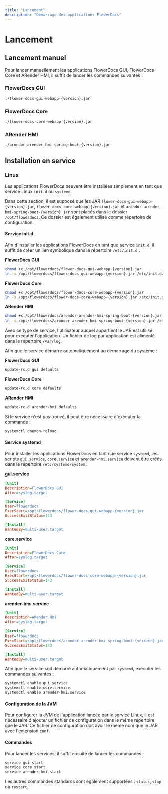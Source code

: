 ```yaml
---
title: "Lancement"
description: "Démarrage des applications FlowerDocs"
---
```


# Lancement

## Lancement manuel

Pour lancer manuellement les applications FlowerDocs GUI, FlowerDocs Core et ARender HMI, il suffit de lancer les commandes suivantes : 

### FlowerDocs GUI
```bash
./flower-docs-gui-webapp-{version}.jar 
```

### FlowerDocs Core
```bash
./flower-docs-core-webapp-{version}.jar
```

### ARender HMI
```bash
./arondor-arender-hmi-spring-boot-{version}.jar
```

## Installation en service

### Linux

Les applications FlowerDocs peuvent être installées simplement en tant que service Linux `init.d` ou `systemd`.

Dans cette section, il est supposé que les JAR `flower-docs-gui-webapp-{version}.jar`, `flower-docs-core-webapp-{version}.jar` et `arondor-arender-hmi-spring-boot-{version}.jar` sont placés dans le dossier `/opt/flowerdocs`. Ce dossier est également utilisé comme répertoire de configuration.

#### Service init.d

Afin d'installer les applications FlowerDocs en tant que service `init.d`, il suffit de créer un lien symbolique dans le répertoire `/etc/init.d` : 

**FlowerDocs GUI**
```bash
chmod +x /opt/flowerdocs/flower-docs-gui-webapp-{version}.jar
ln -s /opt/flowerdocs/flower-docs-gui-webapp-{version}.jar /etc/init.d/gui
```

**FlowerDocs Core**
```bash
chmod +x /opt/flowerdocs/flower-docs-core-webapp-{version}.jar
ln -s /opt/flowerdocs/flower-docs-core-webapp-{version}.jar /etc/init.d/core
```

**ARender HMI**
```bash
chmod +x /opt/flowerdocs/arondor-arender-hmi-spring-boot-{version}.jar
ln -s /opt/flowerdocs/arondor-arender-hmi-spring-boot-{version}.jar /etc/init.d/arender-hmi
```

Avec ce type de service, l'utilisateur auquel appartient le JAR est utilisé pour exécuter l'application. 
Un fichier de log par application est alimenté dans le répertoire `/var/log`.

Afin que le service démarre automatiquement au démarrage du système : 

**FlowerDocs GUI**
```bash
update-rc.d gui defaults
```

**FlowerDocs Core**
```bash
update-rc.d core defaults
```

**ARender HMI**
```bash
update-rc.d arender-hmi defaults
```

Si le service n'est pas trouvé, il peut être nécessaire d'exécuter la commande :

```bash
systemctl daemon-reload
```

#### Service systemd

Pour installer les applications FlowerDocs en tant que service `systemd`, les scripts `gui.service`, `core.service` et `arender-hmi.service` doivent être créés dans le répertoire `/etc/systemd/system` :

**gui.service**
```ini
[Unit]
Description=FlowerDocs GUI
After=syslog.target

[Service]
User=flowerdocs
ExecStart=/opt/flowerdocs/flower-docs-gui-webapp-{version}.jar
SuccessExitStatus=143

[Install]
WantedBy=multi-user.target
```

**core.service**
```ini
[Unit]
Description=FlowerDocs Core
After=syslog.target

[Service]
User=flowerdocs
ExecStart=/opt/flowerdocs/flower-docs-core-webapp-{version}.jar
SuccessExitStatus=143

[Install]
WantedBy=multi-user.target
```

**arender-hmi.service**
```ini
[Unit]
Description=ARender HMI
After=syslog.target

[Service]
User=flowerdocs
ExecStart=/opt/flowerdocs/arondor-arender-hmi-spring-boot-{version}.jar
SuccessExitStatus=143

[Install]
WantedBy=multi-user.target
```

Afin que le service soit démarré automatiquement par `systemd`, exécuter les commandes suivantes :

```bash
systemctl enable gui.service
systemctl enable core.service
systemctl enable arender-hmi.service
```

#### Configuration de la JVM

Pour configurer la JVM de l'application lancée par le service Linux, il est nécessaire d'ajouter un fichier de configuration dans le même répertoire que le JAR. 
Ce fichier de configuration doit avoir le même nom que le JAR avec l'extension `conf`.

#### Commandes

Pour lancer les services, il suffit ensuite de lancer les commandes : 

```bash
service gui start
service core start
service arender-hmi start
```

Les autres commandes standards sont également supportées : `status`, `stop` ou `restart`.